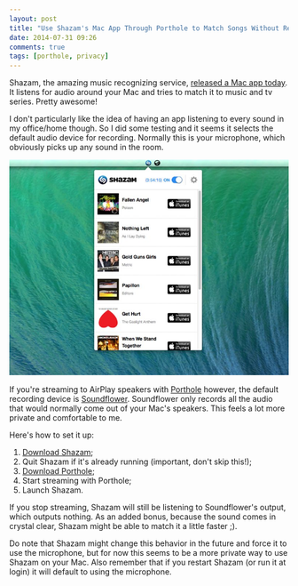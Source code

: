 ```yaml
---
layout: post
title: "Use Shazam's Mac App Through Porthole to Match Songs Without Recording Every Sound in the Room"
date: 2014-07-31 09:26
comments: true
tags: [porthole, privacy]
---
```


Shazam, the amazing music recognizing service, [released a Mac app today](http://www.shazam.com). It listens for audio around your Mac and tries to match it to music and tv series. Pretty awesome!

I don't particularly like the idea of having an app listening to every sound in my office/home though. So I did some testing and it seems it selects the default audio device for recording. Normally this is your microphone, which obviously picks up any sound in the room.

![Shazam for Mac](/assets/img/old/content/porthole-shazam.jpg)

If you're streaming to AirPlay speakers with [Porthole](http://www.getporthole.com) however, the default recording device is [Soundflower](http://cycling74.com/products/soundflower/). Soundflower only records all the audio that would normally come out of your Mac's speakers. This feels a lot more private and comfortable to me.

Here's how to set it up:

<!-- more -->

1. [Download Shazam](https://itunes.apple.com/us/app/shazam/id897118787);
1. Quit Shazam if it's already running (important, don't skip this!);
1. [Download Porthole](http://www.getporthole.com/download);
1. Start streaming with Porthole;
1. Launch Shazam.

If you stop streaming, Shazam will still be listening to Soundflower's output, which outputs nothing. As an added bonus, because the sound comes in crystal clear, Shazam might be able to match it a little faster ;).

Do note that Shazam might change this behavior in the future and force it to use the microphone, but for now this seems to be a more private way to use Shazam on your Mac. Also remember that if you restart Shazam (or run it at login) it will default to using the microphone.
